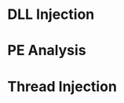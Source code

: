 <!-- TITLE: Windows Pe -->
<!-- SUBTITLE: A quick summary of Windows Pe -->

# DLL Injection
# PE Analysis
# Thread Injection